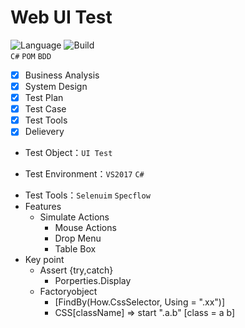 # Web UI Test  
![Language](https://img.shields.io/badge/language-.Net-brightgreen)
![Build](https://img.shields.io/badge/Build-sucess-brightgreen)  
`C#` `POM` `BDD` 
- [x] Business Analysis
- [x] System Design
- [x] Test Plan
- [x] Test Case
- [x] Test Tools
- [x] Delievery
* Test Object：`UI Test`
- Test Environment：`VS2017` `C#`
* Test Tools：`Selenuim` `Specflow`
* Features
    * Simulate Actions
        * Mouse Actions
        * Drop Menu
        * Table Box
* Key point  
    * Assert {try,catch}
        * Porperties.Display
    * Factoryobject
        * [FindBy(How.CssSelector, Using = ".xx")]
        * CSS[className] => start ".a.b" [class = a b]
